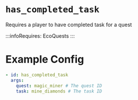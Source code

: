 # `has_completed_task`

Requires a player to have completed task for a quest

:::infoRequires:
EcoQuests
:::

# Example Config
```yaml
- id: has_completed_task
  args:
    quest: magic_miner # The quest ID
    task: mine_diamonds # The task ID
```
